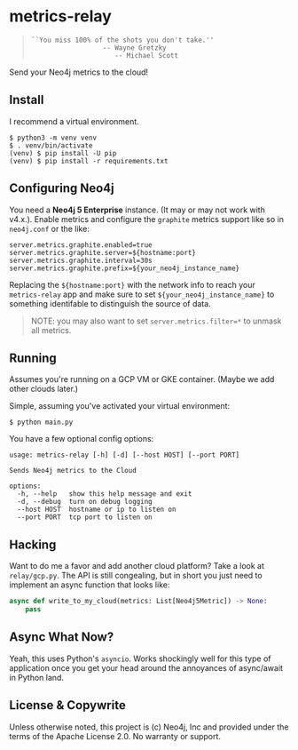 # metrics-relay

>     ``You miss 100% of the shots you don't take.''
>                       -- Wayne Gretzky
>                          -- Michael Scott

Send your Neo4j metrics to the cloud!

## Install
I recommend a virtual environment.

```
$ python3 -m venv venv
$ . venv/bin/activate
(venv) $ pip install -U pip
(venv) $ pip install -r requirements.txt
```

## Configuring Neo4j
You need a **Neo4j 5 Enterprise** instance. (It may or may not work
with v4.x.). Enable metrics and configure the `graphite` metrics
support like so in `neo4j.conf` or the like:

```properties
server.metrics.graphite.enabled=true
server.metrics.graphite.server=${hostname:port}
server.metrics.graphite.interval=30s
server.metrics.graphite.prefix=${your_neo4j_instance_name}
```

Replacing the `${hostname:port}` with the network info to reach your
`metrics-relay` app and make sure to set `${your_neo4j_instance_name}`
to something identifable to distinguish the source of data.

> NOTE: you may also want to set `server.metrics.filter=*` to unmask
> all metrics.

## Running
Assumes you're running on a GCP VM or GKE container. (Maybe we add
other clouds later.)

Simple, assuming you've activated your virtual environment:

```
$ python main.py
```

You have a few optional config options:

```
usage: metrics-relay [-h] [-d] [--host HOST] [--port PORT]

Sends Neo4j metrics to the Cloud

options:
  -h, --help   show this help message and exit
  -d, --debug  turn on debug logging
  --host HOST  hostname or ip to listen on
  --port PORT  tcp port to listen on
```

## Hacking
Want to do me a favor and add another cloud platform? Take a look at
`relay/gcp.py`. The API is still congealing, but in short you just
need to implement an async function that looks like:

```python
async def write_to_my_cloud(metrics: List[Neo4j5Metric]) -> None:
    pass
```

## Async What Now?
Yeah, this uses Python's `asyncio`. Works shockingly well for this
type of application once you get your head around the annoyances of
async/await in Python land.

## License & Copywrite
Unless otherwise noted, this project is (c) Neo4j, Inc and provided
under the terms of the Apache License 2.0. No warranty or support.
